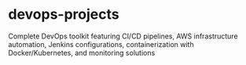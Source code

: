 # devops-projects
Complete DevOps toolkit featuring CI/CD pipelines, AWS infrastructure automation, Jenkins configurations, containerization with Docker/Kubernetes, and monitoring solutions
